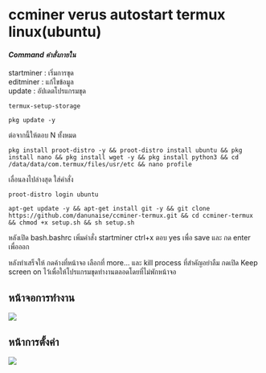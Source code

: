 # ccminer verus autostart termux linux(ubuntu)

#### *Command คำสั่งภายใน*<br>
startminer : เริ่มการขุด <br>
editminer  : แก้ไขข้อมูล<br>
update : อัปเดตโปรแกรมขุด<br>

```
termux-setup-storage
```
```
pkg update -y
```
ต่อจากนี้ให้ตอบ N ทั้งหมด

```
pkg install proot-distro -y && proot-distro install ubuntu && pkg install nano && pkg install wget -y && pkg install python3 && cd /data/data/com.termux/files/usr/etc && nano profile
```

เลื่อนลงไปล่างสุด ใส่คำสั่ง
```
proot-distro login ubuntu
```

```
apt-get update -y && apt-get install git -y && git clone https://github.com/danunaise/ccminer-termux.git && cd ccminer-termux && chmod +x setup.sh && sh setup.sh
```

หลังเปิด bash.bashrc
เพิ่มคำสั่ง startminer
ctrl+x ตอบ yes เพื่อ save และ กด enter เพื่อออก

หลังทำเสร็จให้ กดค้างที่หน้าจอ เลือกที่ more... และ kill process
ที่สำคัญอย่าลืม กดเปิด Keep screen on ไว้เพื่อให้โปรแกรมขุดทำงานตลอดโดยที่ไม่พักหน้าจอ

## หน้าจอการทำงาน
<img src="https://media.discordapp.net/attachments/888819175513010256/1223895803857207326/image.png?ex=661b84ca&is=66090fca&hm=fe7f2ecd5911f8620c1bee34b1a5f247f1a6286dbb49ca57a8c57c59cc4530f1&=&format=webp&quality=lossless&width=360&height=662"/>

## หน้าการตั้งค่า
<img src="https://media.discordapp.net/attachments/888819175513010256/1223895980403851314/image.png?ex=661b84f4&is=66090ff4&hm=9c15fc7b9d17b3726e8e7fda2f116d01caacf070e91ac6f724888bd0c6d3c06e&=&format=webp&quality=lossless&width=356&height=661"/>

